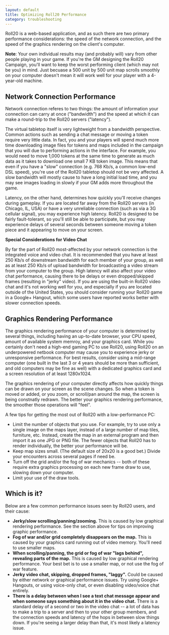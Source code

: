 ```yaml
---
layout: default
title: Optimizing Roll20 Performance
category: troubleshooting
---
```


Roll20 is a web-based application, and as such there are two primary performance considerations: the speed of the network connection, and the speed of the graphics rendering on the client's computer.

**Note**: Your own individual results may (and probably will) vary from other people playing in your game. If you're the GM designing the Roll20 Campaign, you'll want to keep the worst performing client (which may not be you) in mind. Just becuase a 500 unit by 500 unit map scrolls smoothly on your computer doesn't mean it will work well for your player with a 4-year-old machine.

Network Connection Performance
------------------------------

Network connection referes to two things: the amount of information your connection can carry at once ("bandwidth") and the speed at which it can make a round-trip to the Roll20 servers ("latency"). 

The virtual tabletop itself is very lightweight from a bandwidth perspective. Common actions such as sending a chat message or moving a token require very little data. In fact, you and your players will spend much more time downloading image files for tokens and maps included in the campaign that you will due to performing actions in the interface. For example, you would need to move 1,000 tokens at the same time to generate as much data as it takes to download one small 7 KB token image. This means that even if you have a "slow" connection (e.g. 768 Kb/s, a common low-end DSL speed), you're use of the Roll20 tabletop should not be very affected. A slow bandwidth will mostly cause to have a long initial load time, and you may see images loading in slowly if your GM adds more throughout the game.

Latency, on the other hand, determines how quickly you'll receive changes during gameplay. If you are located far away from the Roll20 servers (in Chicago, IL, USA) or have a very unreliable connection (such as via a 3G cellular signal), you may experience high latency. Roll20 is designed to be fairly fault-tolerant, so you'll still be able to participate, but you may experience delays of several seconds between someone moving a token piece and it appearing to move on your screen.

**Special Considerations for Video Chat**

By far the part of Roll20 most-affected by your network connection is the integrated voice and video chat. It is recommended that you have at least 250 Kb/s of downstream bandwidth for each member of your group, as well as at least 250 Kb/s of upload bandwidth for broadcasting a video stream from your computer to the group. High latency will also affect your video chat performance, causing there to be delays or even dropped/skipped frames (resulting in "jerky" video). If you are using the built-in Roll20 video chat and it's not working well for you, and especially if you are located outside of the United States, you should consider running your Roll20 game in a Google+ Hangout, which some users have reported works better with slower connection speeds.

Graphics Rendering Performance
------------------------------

The graphics rendering performance of your computer is determined by several things, including having an up-to-date browser, your CPU speed, amount of available system memroy, and your graphics card. While you certainly don't need a high-end gaming PC to use Roll20, using Roll20 on an underpowered netbook computer may cause you to experience jerky or unresponsive performance. For best results, consider using a mid-range computer (one built in the last 3 or 4 years should be more than sufficient, and old computers may be fine as well) with a dedicated graphics card and a screen resolution of at least 1280x1024. 

The graphics rendering of your computer directly affects how quickly things can be drawn on your screen as the scene changes. So when a token is moved or added, or you zoom, or scroll/pan around the map, the screen is being constnatly redrawn. The better your graphics rendering performance, the smoother those operations will "feel".

A few tips for getting the most out of Roll20 with a low-performance PC:

* Limit the number of objects that you use. For example, try to use only a single image on the maps layer, instead of a large number of map tiles, furniture, etc. Instead, create the map in an external program and then import it as one JPG or PNG file. The fewer objects that Roll20 has to render individually, the better your performance will be.
* Keep map sizes small. (The default size of 20x20 is a good bet.) Divide your encounters across several pages if need be.
* Turn off the grid and/or the fog of war mechanics -- both of these require extra graphics processing on each new frame draw to use, slowing down your computer.
* Limit your use of the draw tools.

Which is it?
------------

Below are a few common performance issues seen by Roll20 users, and their cause:


* **Jerky/slow scrolling/panning/zooming.** This is caused by low graphical rendering performance. See the section above for tips on improving graphic performance.
* **Fog of war and/or grid completely disappears on the map.** This is caused by your graphics card running out of video memory. You'll need to use smaller maps.
* **When scrolling/panning, the grid or fog of war "lags behind", revealing parts of the map.** This is caused by low graphical rendering performance. Your best bet is to use a smaller map, or not use the fog of war feature.
* **Jerky video chat, skipping, dropped frames, "laggy".** Could be caused by either network or graphical performance issues. Try using Google+ Hangouts, or using voice-only chat, or even disabling video/voice chat entirely.
* **There is a delay between when I see a text chat message appear and when someone says something about it in the video chat.** There is a standard delay of a second or two in the video chat -- a lot of data has to make a trip to a server and then to your other group members, and the connection speeds and latency of the hops in between slow things down. If you're seeing a larger delay than that, it's most likely a latency issue.